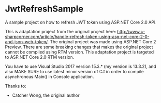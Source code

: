 # JwtRefreshSample
A sample project on how to refresh JWT token using ASP.NET Core 2.0 API.

This is adaptation project from the original project here: http://www.c-sharpcorner.com/article/handle-refresh-token-using-asp-net-core-2-0-and-json-web-token/. The original project was made using ASP.NET Core 2 Preview. There are some breaking changes that makes the original project cannot be compiled using RTM version. This adaptation project is targeted to ASP.NET Core 2.0 RTM version.

You have to use Visual Studio 2017 version 15.3.* (my version is 13.3.2), and also MAKE SURE to use latest minor version of C# in order to compile asynchronous Main() in Console application.

Thanks to:
* Catcher Wong, the original author
